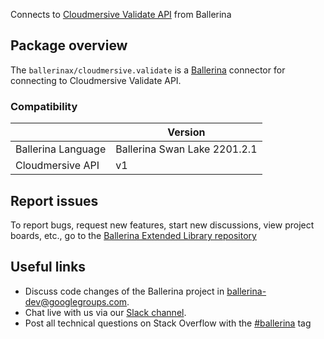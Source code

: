 Connects to [Cloudmersive Validate API](https://api.cloudmersive.com/docs/validate.asp) from Ballerina

## Package overview

The `ballerinax/cloudmersive.validate` is a [Ballerina](https://ballerina.io/) connector for connecting to Cloudmersive Validate API.

### Compatibility
|                          | Version                    |
|--------------------------|----------------------------|
| Ballerina Language       | Ballerina Swan Lake 2201.2.1 |
| Cloudmersive API         | v1                         |

## Report issues
To report bugs, request new features, start new discussions, view project boards, etc., go to the [Ballerina Extended Library repository](https://github.com/ballerina-platform/ballerina-extended-library)

## Useful links
- Discuss code changes of the Ballerina project in [ballerina-dev@googlegroups.com](mailto:ballerina-dev@googlegroups.com).
- Chat live with us via our [Slack channel](https://ballerina.io/community/slack/).
- Post all technical questions on Stack Overflow with the [#ballerina](https://stackoverflow.com/questions/tagged/ballerina) tag
